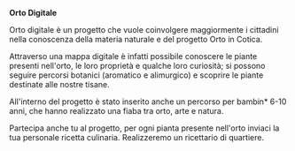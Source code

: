 **Orto Digitale**

Orto digitale è un progetto che vuole coinvolgere maggiormente i
cittadini nella conoscenza della materia naturale e del progetto Orto in
Cotica.

Attraverso una mappa digitale è infatti possibile conoscere le piante
presenti nell'orto, le loro proprietà e qualche loro curiosità; si
possono seguire percorsi botanici (aromatico e alimurgico) e scoprire le
piante destinate alle nostre tisane.

All'interno del progetto è stato inserito anche un percorso per bambin\*
6-10 anni, che hanno realizzato una fiaba tra orto, arte e natura.

Partecipa anche tu al progetto, per ogni pianta presente nell'orto
inviaci la tua personale ricetta culinaria. Realizzeremo un ricettario
di quartiere.
